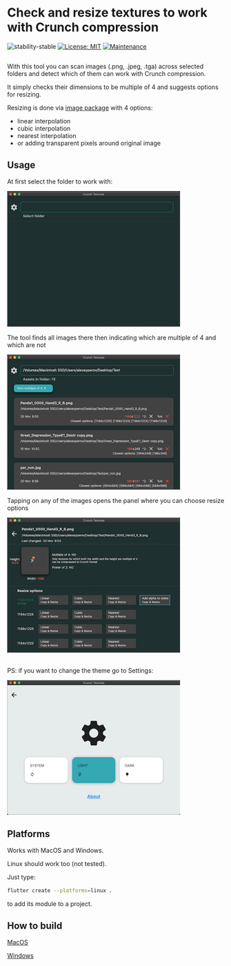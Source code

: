 # Check and resize textures to work with Crunch compression

![stability-stable](https://img.shields.io/badge/stability-stable-green.svg)
[![License: MIT](https://img.shields.io/badge/License-MIT-yellow.svg)](https://opensource.org/licenses/MIT)
[![Maintenance](https://img.shields.io/badge/Maintained%3F-yes-green.svg)](https://GitHub.com/Naereen/StrapDown.js/graphs/commit-activity)

##

With this tool you can scan images (.png, .jpeg, .tga) across selected folders and detect which of them can work with Crunch compression.

It simply checks their dimensions to be multiple of 4 and suggests options for resizing.

Resizing is done via [image package](https://pub.dev/packages/image/example) with 4 options:
- linear interpolation
- cubic interpolation
- nearest interpolation
- or adding transparent pixels around original image

## Usage

At first select the folder to work with:

![plot](./screenshots/home_select.png)

The tool finds all images there then indicating which are multiple of 4 and which are not

![plot](./screenshots/home_selected.png)

Tapping on any of the images opens the panel where you can choose resize options

![plot](./screenshots/texture_control.png)


## 
PS: if you want to change the theme go to Settings:

![plot](./screenshots/settings_themes.png)

## Platforms

Works with MacOS and Windows.

Linux should work too (not tested). 

Just type: 
```bash
flutter create --platforms=linux .
```
to add its module to a project.

## How to build

[MacOS](https://retroportalstudio.medium.com/creating-dmg-file-for-flutter-macos-apps-e448ff1cb0f)

[Windows](https://retroportalstudio.medium.com/creating-exe-executable-file-for-flutter-desktop-apps-windows-ea7c338465e)